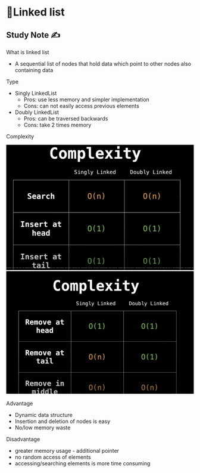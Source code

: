 # 🔢Linked list

## Study Note ✍️

What is linked list

- A sequential list of nodes that hold data which point to other nodes also containing data

Type

- Singly LinkedList
  - Pros: use less memory and simpler implementation
  - Cons: can not easily access previous elements
- Doubly LinkedList
  - Pros: can be traversed backwards
  - Cons: take 2 times memory

Complexity 

![complexity1](https://github.com/erinchocolate/teach-myself-cs/blob/master/Data%20Structure%26Algorithm/Images/linkedlist%20complexity1.png)
![complexity2](https://github.com/erinchocolate/teach-myself-cs/blob/master/Data%20Structure%26Algorithm/Images/linkedlist%20complexity2.png)


Advantage

- Dynamic data structure
- Insertion and deletion of nodes is easy
- No/low memory waste

Disadvantage

- greater memory usage - additional pointer
- no random access of elements
- accessing/searching elements is more time consuming

